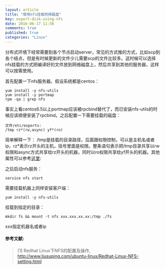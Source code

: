 ```yaml
---
layout: article
title: "使用nfs挂载网络磁盘"
key: export-disk-using-nfs
date: 2016-06-17 11:58
comments: true
published: true
categories: "Linux"
---
```


  分布式环境下经常需要到各个节点启动server，常见的方式推的方式，比如scp到各个结点，但是有时候更新的文件少儿需要scp的文件比较多。这时候可以选择nfs挂载的方式把编译好的文件放到网络磁盘上，然后共享到其他的服务器，这样可以按需使用。

  首先配置一下nfs服务器。假设系统都是centos：

    yum install -y nfs-utils
    yum install -y portmap
    rpm -qa | grep nfs

  事实上看centos6.5以上portmap应该被rpcbind替代了，而已安装nfs-utils的时候应该顺便安装了rpcbind。之后配置一下需要挂载的磁盘：

    文件/etc/exports:
    /tmp rz*(rw,async) yf*(ro)

  简单解释一下： /tmp是挂载的目录路径，后面跟权限控制，可以是主机名或者ip，rz*表示rz开头的主机，括号里面是权限。整条语句表示把/tmp目录共享以rw权限和async方式共享给rz开头的机器，同时以ro权限共享给yf开头的机器。其他属性可以参考[这里][1]:

  之后启动nfs服务：

    service nfs start

  需要挂载机器上同样安装客户端：

    yum install -y nfs-utils

  挂载到指定的目录：

    mkdir fs && mount -t nfs xxx.xxx.xx.xx:/tmp ./fs

  xxx指定机器名或者ip

[1]: http://www.liusuping.com/ubuntu-linux/Redhat-Linux-NFS-setting.html "Redhat Linux下NFS的配置及操作"

#### 参考文献:

>\[1] Redhat Linux下NFS的配置及操作, <http://www.liusuping.com/ubuntu-linux/Redhat-Linux-NFS-setting.html>
